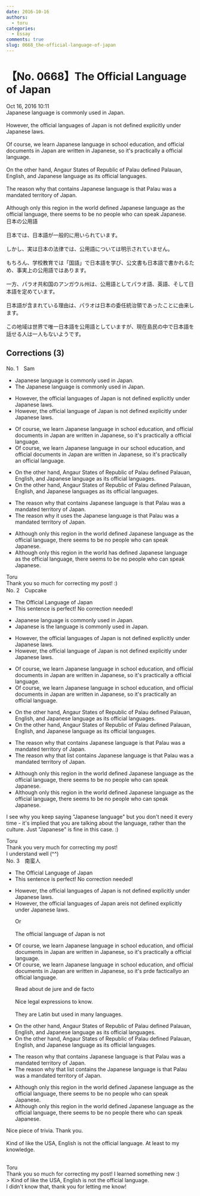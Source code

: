 ```yaml
---
date: 2016-10-16
authors:
  - toru
categories:
  - Essay
comments: true
slug: 0668_the-official-language-of-japan
---
```


# 【No. 0668】The Official Language of Japan
<div class="date">Oct 16, 2016 10:11</div>
<div id="post"><div id="body_show_ori">
Japanese language is commonly used in Japan.<br/><br/>However, the official languages of Japan is not defined explicitly under Japanese laws.<br/><br/>Of course, we learn Japanese language in school education, and official documents in Japan are written in Japanese, so it's practically a official language.<br/><br/>On the other hand, Angaur States of Republic of Palau defined Palauan, English, and Japanese language as its official languages. <br/><br/>The reason why that contains Japanese language is that Palau was a mandated territory of Japan.<br/><br/>Although only this region in the world defined Japanese language as the official language, there seems to be no people who can speak Japanese.
</div></div>

<!-- more -->

<div id="post_ja"><div id="body_show_mo">
日本の公用語<br/><br/>日本では、日本語が一般的に用いられています。<br/><br/>しかし、実は日本の法律では、公用語については明示されていません。<br/><br/>もちろん、学校教育では「国語」で日本語を学び、公文書も日本語で書かれるため、事実上の公用語ではあります。<br/><br/>一方、パラオ共和国のアンガウル州は、公用語としてパラオ語、英語、そして日本語を定めています。<br/><br/>日本語が含まれている理由は、パラオは日本の委任統治領であったことに由来します。<br/><br/>この地域は世界で唯一日本語を公用語としていますが、現在島民の中で日本語を話せる人は一人もないようです。
</div></div>

## Corrections (3)
<div id="block"><div class="first_name"> No. 1　<span class="just_name">Sam</span></div><div id="block2">
<ul class="correction_field">
<li class="incorrect">Japanese language is commonly used in Japan.</li>
<li class="corrected correct">
<span class="f_red">The</span> Japanese language is commonly used in Japan.
</li>
</ul>
<ul class="correction_field">
<li class="incorrect">However, the official languages of Japan is not defined explicitly under Japanese laws.</li>
<li class="corrected correct">
However, the official language of Japan is not defined explicitly under Japanese laws.
</li>
</ul>
<ul class="correction_field">
<li class="incorrect">Of course, we learn Japanese language in school education, and official documents in Japan are written in Japanese, so it's practically a official language.</li>
<li class="corrected correct">
Of course, we learn Japanese language in <span class="f_red">our </span>school education, and official documents in Japan are written in Japanese, so it's practically <span class="f_red">an </span>official language.
</li>
</ul>
<ul class="correction_field">
<li class="incorrect">On the other hand, Angaur States of Republic of Palau defined Palauan, English, and Japanese language as its official languages.</li>
<li class="corrected correct">
On the other hand, Angaur States of Republic of Palau defined Palauan, English, and Japanese<span class="f_red"> languages </span>as its official languages.
</li>
</ul>
<ul class="correction_field">
<li class="incorrect">The reason why that contains Japanese language is that Palau was a mandated territory of Japan.</li>
<li class="corrected correct">
The reason <span class="f_red">why it uses the</span> Japanese language is that Palau was a mandated territory of Japan.
</li>
</ul>
<ul class="correction_field">
<li class="incorrect">Although only this region in the world defined Japanese language as the official language, there seems to be no people who can speak Japanese.</li>
<li class="corrected correct">
Although only this region in the world <span class="f_red">has </span>defined Japanese language as the official language, there seems to be no people who can speak Japanese.
</li>
</ul>
</div><div class="name"><span class="just_name">Toru</span><br>
Thank you so much for correcting my post! :)
</div>
</div>
<div id="block"><div class="first_name"> No. 2　<span class="just_name">Cupcake</span></div><div id="block2">
<ul class="correction_field">
<li class="incorrect">The Official Language of Japan</li>
<li class="corrected perfect">This sentence is perfect! No correction needed!</li>
</ul>
<ul class="correction_field">
<li class="incorrect">Japanese language is commonly used in Japan.</li>
<li class="corrected correct">
Japanese <span class="f_red">is the </span>language <span class="f_red"><span class="sline">is</span> </span>commonly used in Japan.
</li>
</ul>
<ul class="correction_field">
<li class="incorrect">However, the official languages of Japan is not defined explicitly under Japanese laws.</li>
<li class="corrected correct">
However, the official <span class="f_blue">language</span> of Japan is not defined explicitly under Japanese laws.
</li>
</ul>
<ul class="correction_field">
<li class="incorrect">Of course, we learn Japanese language in school education, and official documents in Japan are written in Japanese, so it's practically a official language.</li>
<li class="corrected correct">
Of course, we learn Japanese <span class="sline"><span class="f_red">language</span></span> in school <span class="f_red"><span class="sline">education</span>,</span> and official documents in Japan are written in Japanese, so it's practically a<span class="f_red">n</span> official language.
</li>
</ul>
<ul class="correction_field">
<li class="incorrect">On the other hand, Angaur States of Republic of Palau defined Palauan, English, and Japanese language as its official languages.</li>
<li class="corrected correct">
On the other hand, Angaur States of Republic of Palau defined Palauan, English, and Japanese <span class="f_red"><span class="sline">language</span></span> as its official languages.
</li>
</ul>
<ul class="correction_field">
<li class="incorrect">The reason why that contains Japanese language is that Palau was a mandated territory of Japan.</li>
<li class="corrected correct">
The reason why that <span class="f_blue">list</span> contains Japanese <span class="f_red"><span class="sline">language</span></span> is that Palau was a mandated territory of Japan.
</li>
</ul>
<ul class="correction_field">
<li class="incorrect">Although only this region in the world defined Japanese language as the official language, there seems to be no people who can speak Japanese.</li>
<li class="corrected correct">
Although only this region in the world defined Japanese <span class="f_red"><span class="sline">language</span></span> as the official language, there seems to be no people who can speak Japanese.
</li>
</ul>
<p class="comment_small">
 I see why you keep saying "Japanese language" but you don't need it every time - it's implied that you are talking about the language, rather than the culture. Just "Japanese" is fine in this case. :)
</p>

</div><div class="name"><span class="just_name">Toru</span><br>
Thank you very much for correcting my post!<br/>I understand well (^^)
</div>
</div>
<div id="block"><div class="first_name"> No. 3　<span class="just_name">南蛮人</span></div><div id="block2">
<ul class="correction_field">
<li class="incorrect">The Official Language of Japan</li>
<li class="corrected perfect">This sentence is perfect! No correction needed!</li>
</ul>
<ul class="correction_field">
<li class="incorrect">However, the official languages of Japan is not defined explicitly under Japanese laws.</li>
<li class="corrected correct">
However, the official languages of Japan <span class="f_red">are</span><span class="f_gray"><span class="sline">is</span></span> not defined explicitly under Japanese laws.
<p class="correction_comment">Or<br/><br/>The official language of Japan is not</p>
</li>
</ul>
<ul class="correction_field">
<li class="incorrect">Of course, we learn Japanese language in school education, and official documents in Japan are written in Japanese, so it's practically a official language.</li>
<li class="corrected correct">
Of course, we learn Japanese language in school <span class="f_gray"><span class="sline">educ</span></span>a<span class="f_gray"><span class="sline">tio</span></span>n<span class="f_gray"><span class="sline">, an</span></span>d official documents in Japan are written in Japanese, so it's <span class="f_gray"><span class="sline">pr</span></span><span class="f_red">de f</span>act<span class="f_gray"><span class="sline">ically</span></span><span class="f_red">o</span> a<span class="f_red">n</span> official language.
<p class="correction_comment">Read about de jure and de facto<br/><br/>Nice legal expressions to know.<br/><br/>They are Latin but used in many languages.</p>
</li>
</ul>
<ul class="correction_field">
<li class="incorrect">On the other hand, Angaur States of Republic of Palau defined Palauan, English, and Japanese language as its official languages.</li>
<li class="corrected correct">
On the other hand, Angaur States of Republic of Palau defined Palauan, English, and Japanese <span class="f_gray"><span class="sline">l</span></span>a<span class="f_gray"><span class="sline">nguage a</span></span>s its official languages.
</li>
</ul>
<ul class="correction_field">
<li class="incorrect">The reason why that contains Japanese language is that Palau was a mandated territory of Japan.</li>
<li class="corrected correct">
The reason why that <span class="f_red">list </span>contains <span class="f_red">the </span>Japanese language is that Palau was a mandated territory of Japan.
</li>
</ul>
<ul class="correction_field">
<li class="incorrect">Although only this region in the world defined Japanese language as the official language, there seems to be no people who can speak Japanese.</li>
<li class="corrected correct">
Although only this region in the world defined Japanese language as the official language, there seems to be no people <span class="f_red">there </span>who can speak Japanese.
</li>
</ul>
<p class="comment_small">
 Nice piece of trivia. Thank you.
 <br/>
 <br/>
 Kind of like the USA, English is not the official language. At least to my knowledge.
 <br/>
 <br/>
</p>

</div><div class="name"><span class="just_name">Toru</span><br>
Thank you so much for correcting my post! I learned something new :)<br/>&gt; Kind of like the USA, English is not the official language.<br/>I didn't know that, thank you for letting me know!
</div>
</div>
